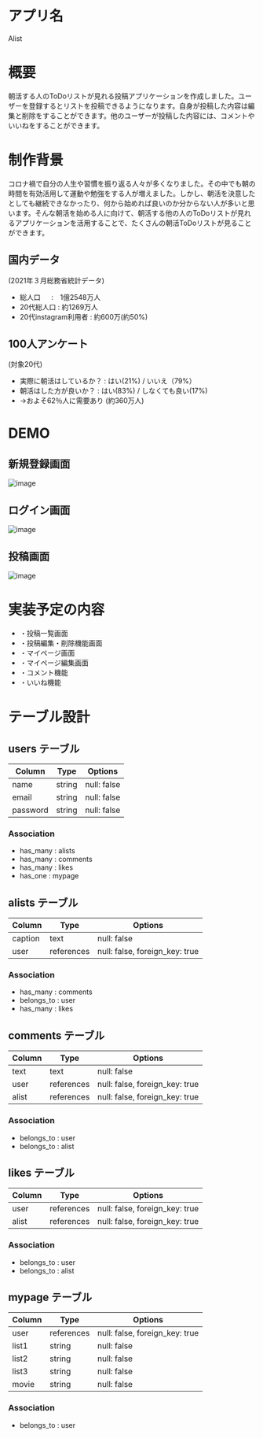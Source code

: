 # アプリ名		
Alist

# 概要
朝活する人のToDoリストが見れる投稿アプリケーションを作成しました。ユーザーを登録するとリストを投稿できるようになります。自身が投稿した内容は編集と削除をすることができます。他のユーザーが投稿した内容には、コメントやいいねをすることができます。

# 制作背景
コロナ禍で自分の人生や習慣を振り返る人々が多くなりました。その中でも朝の時間を有効活用して運動や勉強をする人が増えました。しかし、朝活を決意したとしても継続できなかったり、何から始めれば良いのか分からない人が多いと思います。そんな朝活を始める人に向けて、朝活する他の人のToDoリストが見れるアプリケーションを活用することで、たくさんの朝活ToDoリストが見ることができます。

## 国内データ
(2021年３月総務省統計データ)
- 総人口    　        :　1億2548万人
- 20代総人口          : 約1269万人 
- 20代instagram利用者 : 約600万(約50%)                                     
## 100人アンケート
(対象20代)
- 実際に朝活はしているか？   : はい(21%) / いいえ（79%）
- 朝活はした方が良いか？    : はい(83%) / しなくても良い(17%)
- →およそ62％人に需要あり (約360万人)
				
# DEMO
## 新規登録画面
![image](https://user-images.githubusercontent.com/78298470/112436491-19557900-8d89-11eb-839b-093690ed4d78.png)

## ログイン画面
![image](https://user-images.githubusercontent.com/78298470/112436664-53bf1600-8d89-11eb-93b1-04322ad6d2c9.png)

## 投稿画面
![image](https://user-images.githubusercontent.com/78298470/112436786-7f420080-8d89-11eb-90d5-6b2e9c17a0de.png)
					
# 実装予定の内容	
- ・投稿一覧画面
- ・投稿編集・削除機能画面
- ・マイページ画面
- ・マイページ編集画面
- ・コメント機能
- ・いいね機能

# テーブル設計

## users テーブル

| Column     | Type   | Options     |
| --------   | ------ | ----------- |
| name       | string | null: false |
| email      | string | null: false |
| password   | string | null: false |

### Association
- has_many : alists
- has_many : comments
- has_many : likes
- has_one  : mypage

## alists テーブル

| Column   | Type       | Options                        |
| ------   | ---------- | ------------------------------ |
| caption  | text       | null: false                    |
| user     | references | null: false, foreign_key: true |

### Association
- has_many   : comments
- belongs_to : user
- has_many   : likes


## comments テーブル

| Column     | Type         | Options                        |
| ---------- | ------------ | ------------------------------ |
| text       | text         | null: false                    |
| user       | references   | null: false, foreign_key: true |
| alist      | references   | null: false, foreign_key: true |

### Association
- belongs_to : user
- belongs_to : alist


## likes テーブル

| Column   | Type       | Options                        |
| ------   | ---------- | ------------------------------ |
| user     | references | null: false, foreign_key: true |
| alist    | references | null: false, foreign_key: true |

### Association
- belongs_to : user
- belongs_to : alist

## mypage テーブル

| Column   | Type       | Options                        |
| ------   | ---------- | ------------------------------ |
| user     | references | null: false, foreign_key: true |
| list1    | string     | null: false                    |
| list2    | string     | null: false                    |
| list3    | string     | null: false                    |
| movie    | string     | null: false                    |

### Association

- belongs_to : user
